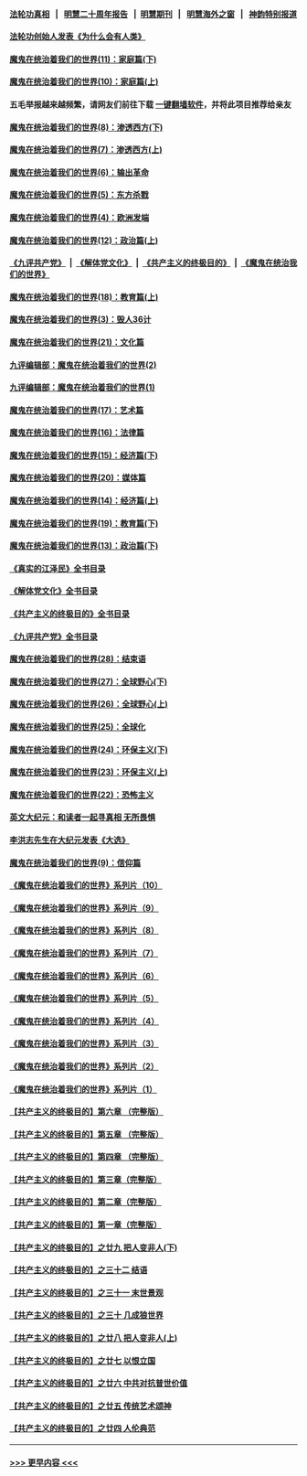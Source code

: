 #### [法轮功真相](https://github.com/gfw-breaker/truth/blob/master/README.md?t=0) &nbsp;&nbsp;|&nbsp;&nbsp; [明慧二十周年报告](https://github.com/gfw-breaker/mh-reports/blob/master/README.md?t=0) &nbsp;&nbsp;|&nbsp;&nbsp;[明慧期刊](https://github.com/gfw-breaker/mh-qikan) &nbsp;&nbsp;|&nbsp;&nbsp; [明慧海外之窗](https://github.com/gfw-breaker/mh-news/blob/master/README.md?t=0) &nbsp;&nbsp;|&nbsp;&nbsp; [神韵特别报道](https://github.com/gfw-breaker/mh-news/blob/master/shenyun.md?t=0)
#### [法轮功创始人发表《为什么会有人类》](../pages/nsc422/n13912117.md?t=02060343) 
#### [魔鬼在统治着我们的世界(11)：家庭篇(下)](../pages/nsc422/n10440961.md?t=02060343) 
#### [魔鬼在统治着我们的世界(10)：家庭篇(上)](../pages/nsc422/n10435448.md?t=02060343) 
#### 五毛举报越来越频繁，请网友们前往下载 [一键翻墙软件](https://github.com/gfw-breaker/ssr-accounts)，并将此项目推荐给亲友
#### [魔鬼在统治着我们的世界(8)：渗透西方(下)](../pages/nsc422/n10429603.md?t=02060343) 
#### [魔鬼在统治着我们的世界(7)：渗透西方(上)](../pages/nsc422/n10426013.md?t=02060343) 
#### [魔鬼在统治着我们的世界(6)：输出革命](../pages/nsc422/n10421536.md?t=02060343) 
#### [魔鬼在统治着我们的世界(5)：东方杀戮](../pages/nsc422/n10417707.md?t=02060343) 
#### [魔鬼在统治着我们的世界(4)：欧洲发端](../pages/nsc422/n10414890.md?t=02060343) 
#### [魔鬼在统治着我们的世界(12)：政治篇(上)](../pages/nsc422/n10444576.md?t=02060343) 
#### [《九评共产党》](https://github.com/begood0513/9ping.md/blob/master/README.md) &nbsp;|&nbsp; [《解体党文化》](../../../../jtdwh.md/blob/master/README.md)  &nbsp;|&nbsp; [《共产主义的终极目的》](../../../../gczydzjmd.md/blob/master/README.md) &nbsp;|&nbsp; [《魔鬼在统治我们的世界》](../../../../mgztzwmdsj.md/blob/master/README.md) 
#### [魔鬼在统治着我们的世界(18)：教育篇(上)](../pages/nsc422/n10526970.md?t=02060343) 
#### [魔鬼在统治着我们的世界(3)：毁人36计](../pages/nsc422/n10411583.md?t=02060343) 
#### [魔鬼在统治着我们的世界(21)：文化篇](../pages/nsc422/n10597706.md?t=02060343) 
#### [九评编辑部：魔鬼在统治着我们的世界(2)](../pages/nsc422/n10410036.md?t=02060343) 
#### [九评编辑部：魔鬼在统治着我们的世界(1)](../pages/nsc422/n10406825.md?t=02060343) 
#### [魔鬼在统治着我们的世界(17)：艺术篇](../pages/nsc422/n10499093.md?t=02060343) 
#### [魔鬼在统治着我们的世界(16)：法律篇](../pages/nsc422/n10485969.md?t=02060343) 
#### [魔鬼在统治着我们的世界(15)：经济篇(下)](../pages/nsc422/n10469975.md?t=02060343) 
#### [魔鬼在统治着我们的世界(20)：媒体篇](../pages/nsc422/n10586579.md?t=02060343) 
#### [魔鬼在统治着我们的世界(14)：经济篇(上)](../pages/nsc422/n10457370.md?t=02060343) 
#### [魔鬼在统治着我们的世界(19)：教育篇(下)](../pages/nsc422/n10564808.md?t=02060343) 
#### [魔鬼在统治着我们的世界(13)：政治篇(下)](../pages/nsc422/n10448270.md?t=02060343) 
#### [《真实的江泽民》全书目录](../pages/nsc422/n13721399.md?t=02060343) 
#### [《解体党文化》全书目录](../pages/nsc422/n13721157.md?t=02060343) 
#### [《共产主义的终极目的》全书目录](../pages/nsc422/n13721048.md?t=02060343) 
#### [《九评共产党》全书目录](../pages/nsc422/n13708085.md?t=02060343) 
#### [魔鬼在统治着我们的世界(28)：结束语](../pages/nsc422/n10936246.md?t=02060343) 
#### [魔鬼在统治着我们的世界(27)：全球野心(下)](../pages/nsc422/n10928319.md?t=02060343) 
#### [魔鬼在统治着我们的世界(26)：全球野心(上)](../pages/nsc422/n10900318.md?t=02060343) 
#### [魔鬼在统治着我们的世界(25)：全球化](../pages/nsc422/n10788205.md?t=02060343) 
#### [魔鬼在统治着我们的世界(24)：环保主义(下)](../pages/nsc422/n10695307.md?t=02060343) 
#### [魔鬼在统治着我们的世界(23)：环保主义(上)](../pages/nsc422/n10688613.md?t=02060343) 
#### [魔鬼在统治着我们的世界(22)：恐怖主义](../pages/nsc422/n10614727.md?t=02060343) 
#### [英文大纪元：和读者一起寻真相 无所畏惧](../pages/nsc422/n12542027.md?t=02060343) 
#### [李洪志先生在大纪元发表《大选》](../pages/nsc422/n12534746.md?t=02060343) 
#### [魔鬼在统治着我们的世界(9)：信仰篇](../pages/nsc422/n10432159.md?t=02060343) 
#### [《魔鬼在统治着我们的世界》系列片（10）](../pages/nsc422/n12292670.md?t=02060343) 
#### [《魔鬼在统治着我们的世界》系列片（9）](../pages/nsc422/n12290859.md?t=02060343) 
#### [《魔鬼在统治着我们的世界》系列片（8）](../pages/nsc422/n12287445.md?t=02060343) 
#### [《魔鬼在统治着我们的世界》系列片（7）](../pages/nsc422/n12283425.md?t=02060343) 
#### [《魔鬼在统治着我们的世界》系列片（6）](../pages/nsc422/n12282314.md?t=02060343) 
#### [《魔鬼在统治着我们的世界》系列片（5）](../pages/nsc422/n12281419.md?t=02060343) 
#### [《魔鬼在统治着我们的世界》系列片（4）](../pages/nsc422/n12274024.md?t=02060343) 
#### [《魔鬼在统治着我们的世界》系列片（3）](../pages/nsc422/n12271322.md?t=02060343) 
#### [《魔鬼在统治着我们的世界》系列片（2）](../pages/nsc422/n12269049.md?t=02060343) 
#### [《魔鬼在统治着我们的世界》系列片（1）](../pages/nsc422/n12267575.md?t=02060343) 
#### [【共产主义的终极目的】第六章 （完整版）](../pages/nsc422/n11428913.md?t=02060343) 
#### [【共产主义的终极目的】第五章 （完整版）](../pages/nsc422/n11428912.md?t=02060343) 
#### [【共产主义的终极目的】第四章 （完整版）](../pages/nsc422/n11428907.md?t=02060343) 
#### [【共产主义的终极目的】第三章（完整版）](../pages/nsc422/n11428848.md?t=02060343) 
#### [【共产主义的终极目的】第二章（完整版）](../pages/nsc422/n11428831.md?t=02060343) 
#### [【共产主义的终极目的】第一章（完整版）](../pages/nsc422/n11417651.md?t=02060343) 
#### [【共产主义的终极目的】之廿九 把人变非人(下)](../pages/nsc422/n11344140.md?t=02060343) 
#### [【共产主义的终极目的】之三十二 结语](../pages/nsc422/n11360535.md?t=02060343) 
#### [【共产主义的终极目的】之三十一 末世景观](../pages/nsc422/n11351129.md?t=02060343) 
#### [【共产主义的终极目的】之三十 几成狼世界](../pages/nsc422/n11348280.md?t=02060343) 
#### [【共产主义的终极目的】之廿八 把人变非人(上)](../pages/nsc422/n11340492.md?t=02060343) 
#### [【共产主义的终极目的】之廿七 以恨立国](../pages/nsc422/n11336944.md?t=02060343) 
#### [【共产主义的终极目的】之廿六 中共对抗普世价值](../pages/nsc422/n11324785.md?t=02060343) 
#### [【共产主义的终极目的】之廿五 传统艺术颂神](../pages/nsc422/n11296396.md?t=02060343) 
#### [【共产主义的终极目的】之廿四 人伦典范](../pages/nsc422/n11296397.md?t=02060343) 

----
#### [ >>> 更早内容 <<< ](../indexes/nsc422-earlier.md)
